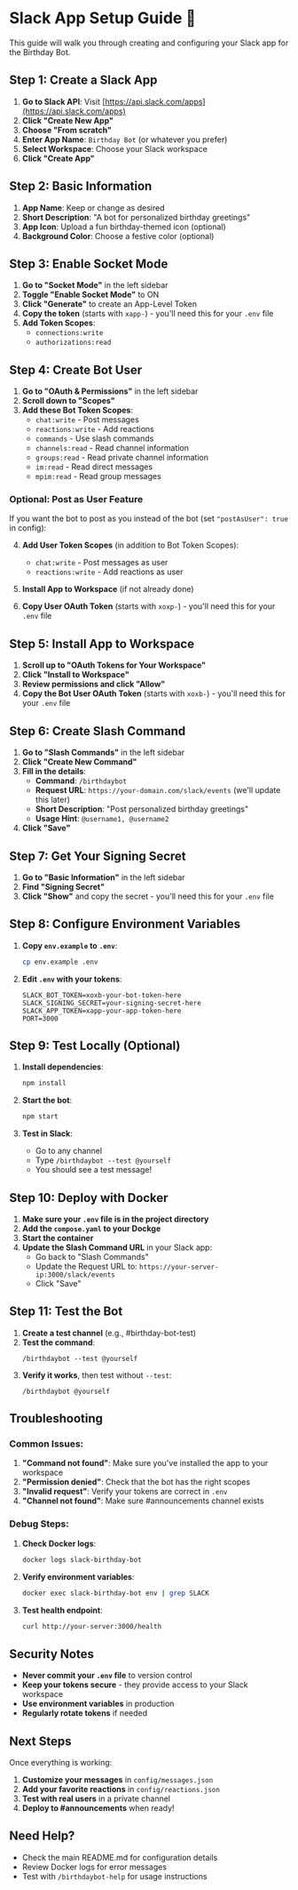 # Slack App Setup Guide 🚀

This guide will walk you through creating and configuring your Slack app for the Birthday Bot.

## Step 1: Create a Slack App

1. **Go to Slack API**: Visit [https://api.slack.com/apps](https://api.slack.com/apps)
2. **Click "Create New App"**
3. **Choose "From scratch"**
4. **Enter App Name**: `Birthday Bot` (or whatever you prefer)
5. **Select Workspace**: Choose your Slack workspace
6. **Click "Create App"**

## Step 2: Basic Information

1. **App Name**: Keep or change as desired
2. **Short Description**: "A bot for personalized birthday greetings"
3. **App Icon**: Upload a fun birthday-themed icon (optional)
4. **Background Color**: Choose a festive color (optional)

## Step 3: Enable Socket Mode

1. **Go to "Socket Mode"** in the left sidebar
2. **Toggle "Enable Socket Mode"** to ON
3. **Click "Generate"** to create an App-Level Token
4. **Copy the token** (starts with `xapp-`) - you'll need this for your `.env` file
5. **Add Token Scopes**:
   - `connections:write`
   - `authorizations:read`

## Step 4: Create Bot User

1. **Go to "OAuth & Permissions"** in the left sidebar
2. **Scroll down to "Scopes"**
3. **Add these Bot Token Scopes**:
   - `chat:write` - Post messages
   - `reactions:write` - Add reactions
   - `commands` - Use slash commands
   - `channels:read` - Read channel information
   - `groups:read` - Read private channel information
   - `im:read` - Read direct messages
   - `mpim:read` - Read group messages

### Optional: Post as User Feature

If you want the bot to post as you instead of the bot (set `"postAsUser": true` in config):

4. **Add User Token Scopes** (in addition to Bot Token Scopes):
   - `chat:write` - Post messages as user
   - `reactions:write` - Add reactions as user

5. **Install App to Workspace** (if not already done)
6. **Copy User OAuth Token** (starts with `xoxp-`) - you'll need this for your `.env` file

## Step 5: Install App to Workspace

1. **Scroll up to "OAuth Tokens for Your Workspace"**
2. **Click "Install to Workspace"**
3. **Review permissions and click "Allow"**
4. **Copy the Bot User OAuth Token** (starts with `xoxb-`) - you'll need this for your `.env` file

## Step 6: Create Slash Command

1. **Go to "Slash Commands"** in the left sidebar
2. **Click "Create New Command"**
3. **Fill in the details**:
   - **Command**: `/birthdaybot`
   - **Request URL**: `https://your-domain.com/slack/events` (we'll update this later)
   - **Short Description**: "Post personalized birthday greetings"
   - **Usage Hint**: `@username1, @username2`
4. **Click "Save"**

## Step 7: Get Your Signing Secret

1. **Go to "Basic Information"** in the left sidebar
2. **Find "Signing Secret"**
3. **Click "Show"** and copy the secret - you'll need this for your `.env` file

## Step 8: Configure Environment Variables

1. **Copy `env.example` to `.env`**:
   ```bash
   cp env.example .env
   ```

2. **Edit `.env` with your tokens**:
   ```
   SLACK_BOT_TOKEN=xoxb-your-bot-token-here
   SLACK_SIGNING_SECRET=your-signing-secret-here
   SLACK_APP_TOKEN=xapp-your-app-token-here
   PORT=3000
   ```

## Step 9: Test Locally (Optional)

1. **Install dependencies**:
   ```bash
   npm install
   ```

2. **Start the bot**:
   ```bash
   npm start
   ```

3. **Test in Slack**:
   - Go to any channel
   - Type `/birthdaybot --test @yourself`
   - You should see a test message!

## Step 10: Deploy with Docker

1. **Make sure your `.env` file is in the project directory**
2. **Add the `compose.yaml` to your Dockge**
3. **Start the container**
4. **Update the Slash Command URL** in your Slack app:
   - Go back to "Slash Commands"
   - Update the Request URL to: `https://your-server-ip:3000/slack/events`
   - Click "Save"

## Step 11: Test the Bot

1. **Create a test channel** (e.g., #birthday-bot-test)
2. **Test the command**:
   ```
   /birthdaybot --test @yourself
   ```
3. **Verify it works**, then test without `--test`:
   ```
   /birthdaybot @yourself
   ```

## Troubleshooting

### Common Issues:

1. **"Command not found"**: Make sure you've installed the app to your workspace
2. **"Permission denied"**: Check that the bot has the right scopes
3. **"Invalid request"**: Verify your tokens are correct in `.env`
4. **"Channel not found"**: Make sure #announcements channel exists

### Debug Steps:

1. **Check Docker logs**:
   ```bash
   docker logs slack-birthday-bot
   ```

2. **Verify environment variables**:
   ```bash
   docker exec slack-birthday-bot env | grep SLACK
   ```

3. **Test health endpoint**:
   ```bash
   curl http://your-server:3000/health
   ```

## Security Notes

- **Never commit your `.env` file** to version control
- **Keep your tokens secure** - they provide access to your Slack workspace
- **Use environment variables** in production
- **Regularly rotate tokens** if needed

## Next Steps

Once everything is working:

1. **Customize your messages** in `config/messages.json`
2. **Add your favorite reactions** in `config/reactions.json`
3. **Test with real users** in a private channel
4. **Deploy to #announcements** when ready!

## Need Help?

- Check the main README.md for configuration details
- Review Docker logs for error messages
- Test with `/birthdaybot-help` for usage instructions
